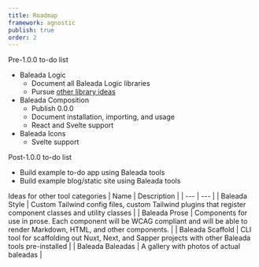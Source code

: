 ```yaml
---
title: Roadmap
framework: agnostic
publish: true
order: 2
---
```


<ProseHeading level="2">
Pre-1.0.0 to-do list
</ProseHeading>

- Baleada Logic
  - Document all Baleada Logic libraries
  - Pursue [other library ideas](https://www.notion.so/baleada/dea01fd9090a4bd5a8a96e84dfe6d004?v=aef7c1e8bc394535af81c8960678a13c)
- Baleada Composition
  - Publish 0.0.0
  - Document installation, importing, and usage
  - React and Svelte support
- Baleada Icons
  - Svelte support


<ProseHeading level="2">
Post-1.0.0 to-do list
</ProseHeading>

- Build example to-do app using Baleada tools
- Build example blog/static site using Baleada tools


<ProseHeading level="2">
Ideas for other tool categories
</ProseHeading>

<ProseTable>
| Name | Description |
| --- | --- |
| Baleada Style | Custom Tailwind config files, custom Tailwind plugins that register component classes and utility classes |
| Baleada Prose | Components for use in prose. Each component will be WCAG compliant and will be able to render Markdown, HTML, and other components. |
| Baleada Scaffold | CLI tool for scaffolding out Nuxt, Next, and Sapper projects with other Baleada tools pre-installed |
| Baleada Baleadas | A gallery with photos of actual baleadas |
</ProseTable>
